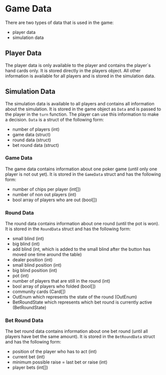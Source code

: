# Game Data
There are two types of data that is used in the game:
- player data
- simulation data

## Player Data
The player data is only available to the player and contains the player´s hand cards only. It is stored directly in the players object. All other information is available for all players and is stored in the simulation data.

## Simulation Data
The simulation data is available to all players and contains all information about the simulation. It is stored in the game object as `Data` and is passed to the player in the `turn` function. The player can use this information to make a decision.
`Data` is a struct of the following form:
- number of players (int)
- game data (struct)
- round data (struct)
- bet round data (struct)

### Game Data
The game data contains information about one poker game (until only one player is not out yet). It is stored in the `GameData` struct and has the following form:
- number of chips per player (int[])
- number of non out players (int)
- bool array of players who are out (bool[])

### Round Data
The round data contains information about one round (until the pot is won). It is stored in the `RoundData` struct and has the following form:
- small blind (int)
- big blind (int)
- add blind (int, which is added to the small blind after the button has moved one time around the table)
- dealer position (int)
- small blind position (int)
- big blind position (int)
- pot (int)
- number of players that are still in the round (int)
- bool array of players who folded (bool[])
- community cards (Card[])
- OutEnum which represents the state of the round (OutEnum)
- BetRoundState which represents which bet round is currently active (BetRoundState)

### Bet Round Data
The bet round data contains information about one bet round (until all players have bet the same amount). It is stored in the `BetRoundData` struct and has the following form:
- position of the player who has to act (int)
- current bet (int)
- minimum possible raise = last bet or raise (int)
- player bets (int[])